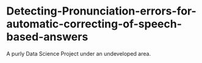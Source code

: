 # Detecting-Pronunciation-errors-for-automatic-correcting-of-speech-based-answers
A purly Data Science Project under an undeveloped area.
